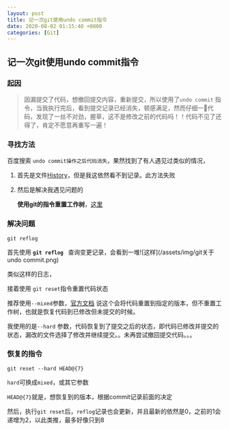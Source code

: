 ```yaml
---
layout: post
title: 记一次git使用undo commit指令
date: 2020-08-02 01:15:40 +0800
categories: [Git]
---
```


## 记一次git使用undo commit指令

### 起因

>  因漏提交了代码，想撤回提交内容，重新提交，所以使用了``undo commit`` 指令，当我执行完后，看到提交记录已经消失，顿感满足，然而仔细一👀代码，发现了一丝不对劲，握草，这不是修改之前的代码吗！！代码不见了还得了，肯定不愿意再重写一遍！

### 寻找方法

百度搜索 ``undo commit操作之后代码消失``，果然找到了有人遇见过类似的情况，

1. 首先是文件[History]( https://www.jianshu.com/p/6eb31304fbf3 )，但是我这依然看不到记录。此方法失败

2. 然后是解决我遇见问题的

   **使用git的指令重置工作树**，[这里]( https://www.jianshu.com/p/5b3166c855b2 )

### 解决问题

```shell
git reflog
```

首先使用 **``git reflog ``** 查询变更记录，会看到一堆![这样](/assets/img/git关于undo commit.png)

类似这样的日志，

接着使用 ``git reset``指令重置代码状态

推荐使用``--mixed``参数，[官方文档]( https://git-scm.com/docs/git-reset#Documentation/git-reset.txt---mixed ) 说这个会将代码重置到指定的版本，但不重置工作树，也就是恢复代码到已修改但未提交的时候。

我使用的是``--hard`` 参数，代码恢复到了提交之后的状态，即代码已修改并提交的状态，漏改的文件选择了修改并继续提交。。未再尝试撤回提交代码。。。

### 恢复的指令

```shell
git reset --hard HEAD@{7}
```

``hard``可换成``mixed``，或其它参数

``HEAD@{7}``就是，想恢复到的版本，根据commit记录前面的决定

然后，执行`git reset`后，`reflog`记录也会更新，并且最新的依然是0，之前的1会递增为2，以此类推，最多好像只到8
